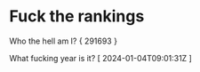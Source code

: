 # Fuck the rankings

Who the hell am I?
{ 291693 }

What fucking year is it?
[ 2024-01-04T09:01:31Z ]
